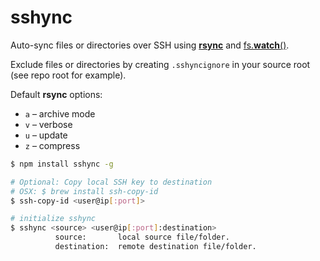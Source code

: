 # sshync

Auto-sync files or directories over SSH using [**rsync**](https://github.com/mattijs/node-rsync) and [fs.**watch**()](https://nodejs.org/docs/latest/api/fs.html#fs_fs_watch_filename_options_listener).

Exclude files or directories by creating `.sshyncignore` in your source root (see repo root for example).

Default **rsync** options:
* `a` – archive mode
* `v` – verbose
* `u` – update
* `z` – compress

```bash
$ npm install sshync -g

# Optional: Copy local SSH key to destination
# OSX: $ brew install ssh-copy-id
$ ssh-copy-id <user@ip[:port]>
```

```bash
# initialize sshync
$ sshync <source> <user@ip[:port]:destination>
          source:       local source file/folder.
          destination:  remote destination file/folder.
```
